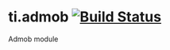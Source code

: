 ti.admob [![Build Status](https://travis-ci.org/appcelerator-modules/ti.admob.svg)](https://travis-ci.org/appcelerator-modules/ti.admob)
============

Admob module

